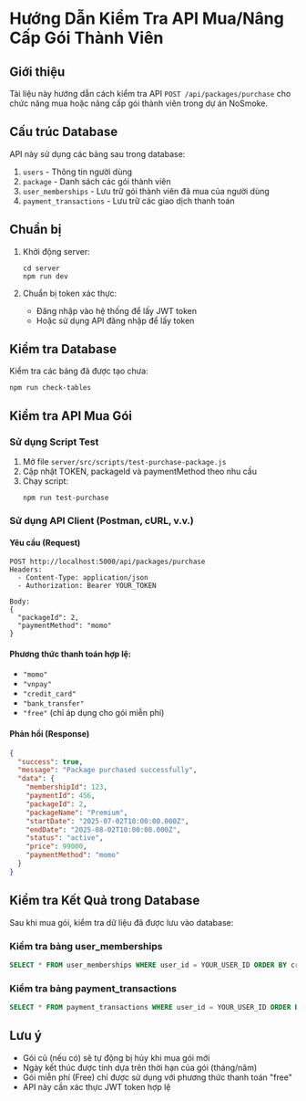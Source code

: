 # Hướng Dẫn Kiểm Tra API Mua/Nâng Cấp Gói Thành Viên

## Giới thiệu

Tài liệu này hướng dẫn cách kiểm tra API `POST /api/packages/purchase` cho chức năng mua hoặc nâng cấp gói thành viên trong dự án NoSmoke.

## Cấu trúc Database

API này sử dụng các bảng sau trong database:

1. `users` - Thông tin người dùng
2. `package` - Danh sách các gói thành viên
3. `user_memberships` - Lưu trữ gói thành viên đã mua của người dùng
4. `payment_transactions` - Lưu trữ các giao dịch thanh toán

## Chuẩn bị

1. Khởi động server:
   ```
   cd server
   npm run dev
   ```

2. Chuẩn bị token xác thực:
   - Đăng nhập vào hệ thống để lấy JWT token
   - Hoặc sử dụng API đăng nhập để lấy token

## Kiểm tra Database

Kiểm tra các bảng đã được tạo chưa:

```
npm run check-tables
```

## Kiểm tra API Mua Gói

### Sử dụng Script Test

1. Mở file `server/src/scripts/test-purchase-package.js`
2. Cập nhật TOKEN, packageId và paymentMethod theo nhu cầu
3. Chạy script:
   ```
   npm run test-purchase
   ```

### Sử dụng API Client (Postman, cURL, v.v.)

#### Yêu cầu (Request)

```
POST http://localhost:5000/api/packages/purchase
Headers:
  - Content-Type: application/json
  - Authorization: Bearer YOUR_TOKEN

Body:
{
  "packageId": 2,
  "paymentMethod": "momo"
}
```

#### Phương thức thanh toán hợp lệ:

- `"momo"`
- `"vnpay"`
- `"credit_card"`
- `"bank_transfer"`
- `"free"` (chỉ áp dụng cho gói miễn phí)

#### Phản hồi (Response)

```json
{
  "success": true,
  "message": "Package purchased successfully",
  "data": {
    "membershipId": 123,
    "paymentId": 456,
    "packageId": 2,
    "packageName": "Premium",
    "startDate": "2025-07-02T10:00:00.000Z",
    "endDate": "2025-08-02T10:00:00.000Z",
    "status": "active",
    "price": 99000,
    "paymentMethod": "momo"
  }
}
```

## Kiểm tra Kết Quả trong Database

Sau khi mua gói, kiểm tra dữ liệu đã được lưu vào database:

### Kiểm tra bảng user_memberships

```sql
SELECT * FROM user_memberships WHERE user_id = YOUR_USER_ID ORDER BY created_at DESC LIMIT 1;
```

### Kiểm tra bảng payment_transactions

```sql
SELECT * FROM payment_transactions WHERE user_id = YOUR_USER_ID ORDER BY created_at DESC LIMIT 1;
```

## Lưu ý

- Gói cũ (nếu có) sẽ tự động bị hủy khi mua gói mới
- Ngày kết thúc được tính dựa trên thời hạn của gói (tháng/năm)
- Gói miễn phí (Free) chỉ được sử dụng với phương thức thanh toán "free"
- API này cần xác thực JWT token hợp lệ
